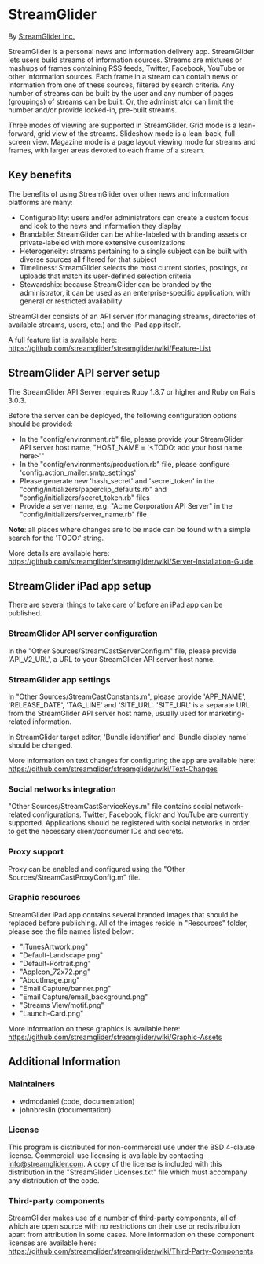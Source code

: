 # StreamGlider

By [StreamGlider Inc.](http://streamglider.com/)

StreamGlider is a personal news and information delivery app. StreamGlider lets users build streams of information sources. Streams are mixtures or mashups of frames containing RSS feeds, Twitter, Facebook, YouTube or other information sources. Each frame in a stream can contain news or information from one of these sources, filtered by search criteria. Any number of streams can be built by the user and any number of pages (groupings) of streams can be built. Or, the administrator can limit the number and/or provide locked-in, pre-built streams.

Three modes of viewing are supported in StreamGlider. Grid mode is a lean-forward, grid view of the streams. Slideshow mode is a lean-back, full-screen view. Magazine mode is a page layout viewing mode for streams and frames, with larger areas devoted to each frame of a stream.

## Key benefits

The benefits of using StreamGlider over other news and information platforms are many:

* Configurability: users and/or administrators can create a custom focus and look to the news and information they display
* Brandable: StreamGlider can be white-labeled with branding assets or private-labeled with more extensive cusomizations
* Heterogeneity: streams pertaining to a single subject can be built with diverse sources all filtered for that subject
* Timeliness: StreamGlider selects the most current stories, postings, or uploads that match its user-defined selection criteria
* Stewardship: because StreamGlider can be branded by the administrator, it can be used as an enterprise-specific application, with general or restricted availability

StreamGlider consists of an API server (for managing streams, directories of available streams, users, etc.) and the iPad app itself.

A full feature list is available here: https://github.com/streamglider/streamglider/wiki/Feature-List

## StreamGlider API server setup

The StreamGlider API Server requires Ruby 1.8.7 or higher and Ruby on Rails 3.0.3.

Before the server can be deployed, the following configuration options should be provided:

* In the "config/environment.rb" file, please provide your StreamGlider API server host name, "HOST_NAME = '<TODO: add your host name here>'"
* In the "config/environments/production.rb" file, please configure 'config.action_mailer.smtp_settings'
* Please generate new 'hash_secret' and 'secret_token' in the "config/initializers/paperclip_defaults.rb" and "config/initializers/secret_token.rb" files
* Provide a server name, e.g. "Acme Corporation API Server" in the "config/initializers/server_name.rb" file

**Note**: all places where changes are to be made can be found with a simple search for the 'TODO:' string.

More details are available here: https://github.com/streamglider/streamglider/wiki/Server-Installation-Guide

## StreamGlider iPad app setup

There are several things to take care of before an iPad app can be published.

### StreamGlider API server configuration

In the "Other Sources/StreamCastServerConfig.m" file, please provide 'API_V2_URL', a URL to your StreamGlider API server host name.

### StreamGlider app settings

In "Other Sources/StreamCastConstants.m", please provide 'APP_NAME', 'RELEASE_DATE', 'TAG_LINE' and 'SITE_URL'. 'SITE_URL' is a separate URL from the StreamGlider API server host name, usually used for marketing-related information. 

In StreamGlider target editor, 'Bundle identifier' and 'Bundle display name' should be changed. 

More information on text changes for configuring the app are available here: https://github.com/streamglider/streamglider/wiki/Text-Changes

### Social networks integration

"Other Sources/StreamCastServiceKeys.m" file contains social network-related configurations. Twitter, Facebook, flickr and YouTube are currently supported. Applications should be registered with social networks in order to get the necessary client/consumer IDs and secrets.

### Proxy support

Proxy can be enabled and configured using the "Other Sources/StreamCastProxyConfig.m" file.

### Graphic resources 

StreamGlider iPad app contains several branded images that should be replaced before publishing. All of the images reside in "Resources" folder, please see the file names listed below:

- "iTunesArtwork.png"
- "Default-Landscape.png"
- "Default-Portrait.png"
- "AppIcon_72x72.png"
- "AboutImage.png"
- "Email Capture/banner.png"
- "Email Capture/email_background.png"
- "Streams View/motif.png"
- "Launch-Card.png"

More information on these graphics is available here: https://github.com/streamglider/streamglider/wiki/Graphic-Assets

## Additional Information 

### Maintainers

* wdmcdaniel (code, documentation)
* johnbreslin (documentation)

### License

This program is distributed for non-commercial use under the BSD 4-clause license. Commercial-use licensing is available by contacting info@streamglider.com. A copy of the license is included with this distribution in the "StreamGlider Licenses.txt" file which must accompany any distribution of the code.

### Third-party components

StreamGlider makes use of a number of third-party components, all of which are open source with no restrictions on their use or redistribution apart from attribution in some cases. More information on these component licenses are available here: https://github.com/streamglider/streamglider/wiki/Third-Party-Components
